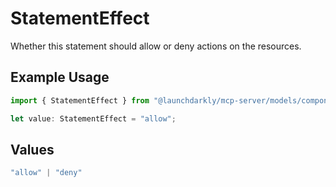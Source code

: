 # StatementEffect

Whether this statement should allow or deny actions on the resources.

## Example Usage

```typescript
import { StatementEffect } from "@launchdarkly/mcp-server/models/components";

let value: StatementEffect = "allow";
```

## Values

```typescript
"allow" | "deny"
```